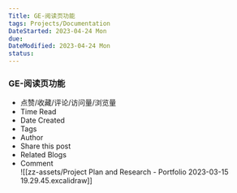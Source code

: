 ```yaml
---
Title: GE-阅读页功能
tags: Projects/Documentation
DateStarted: 2023-04-24 Mon
due:
DateModified: 2023-04-24 Mon
status:
---
```


### GE-阅读页功能

- 点赞/收藏/评论/访问量/浏览量
- Time Read
- Date Created
- Tags
- Author
- Share this post
- Related Blogs
- Comment  
  ![[zz-assets/Project Plan and Research - Portfolio 2023-03-15 19.29.45.excalidraw]]
